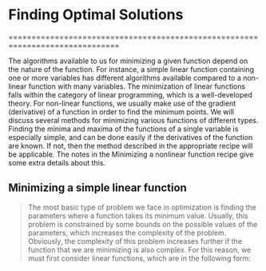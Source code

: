 # **Finding Optimal Solutions**
==============================================================================

The algorithms available to us for minimizing a given function depend on the nature of the function. For instance, a simple linear function containing one or more 
variables has different algorithms available compared to a non-linear function with many variables. The minimization of linear functions falls within the category 
of linear programming, which is a well-developed theory. For non-linear functions, we usually make use of the gradient (derivative) of a function in order to find 
the minimum points. We will discuss several methods for minimizing various functions of different types. Finding the minima and maxima of the functions of a single
variable is especially simple, and can be done easily if the derivatives of the function are known. If not, then the method described in the appropriate recipe will 
be applicable. The notes in the Minimizing a nonlinear function recipe give some extra details about this.


## **Minimizing a simple linear function**

> The most basic type of problem we face in optimization is finding the parameters where a function takes its minimum value. Usually, this problem is constrained by some bounds on
> the possible values of the parameters, which increases the complexity of the problem. Obviously, the complexity of this problem increases further if the function that we are
> minimizing is also complex. For this reason, we must first consider linear functions, which are in the following form:
